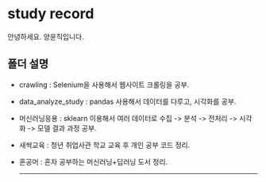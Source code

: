 # study record
안녕하세요.
양윤직입니다.


폴더 설명
---
- crawling : Selenium을 사용해서 웹사이트 크롤링을 공부.
- data_analyze_study : pandas 사용해서 데이터를 다루고, 시각화를 공부.
- 머신러닝응용 : sklearn 이용해서 여러 데이터로 수집 -> 분석 -> 전처리 -> 시각화 -> 모델 결과 과정 공부.
- 새싹교육 : 청년 취업사관 학교 교육 후 개인 공부 코드 정리.
- 혼공머 : 혼자 공부하는 머신러닝+딥러닝 도서 정리.

  ---
